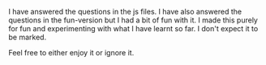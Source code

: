 I have answered the questions in the js files. I have also answered the questions in the fun-version but I had a bit of fun with it. I made this purely for fun and experimenting with what I have learnt so far. I don't expect it to be marked.

Feel free to either enjoy it or ignore it.
